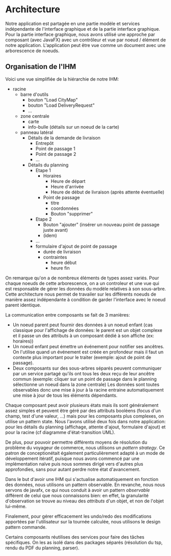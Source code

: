 # Architecture

Notre application est partagée en une partie modèle et services indépendante
de l'interface graphique et de la partie interface graphique.
Pour la partie interface graphique, nous avons utilisé une approche par
composant (avec JavaFX) avec un contrôleur et vue par noeud / élément de notre
application. L'application peut être vue comme un document avec une
arborescence de noeuds.

## Organisation de l'IHM

Voici une vue simplifiée de la hiérarchie de notre IHM:

- racine
  - barre d'outils
    - bouton "Load CityMap"
    - bouton "Load DeliveryRequest"
    - ...
  - zone centrale
    - carte
    - info-bulle (détails sur un noeud de la carte)
  - panneau latéral
    - Détails de la demande de livraison
      - Entrepôt
      - Point de passage 1  
      - Point de passage 2
      - ...
    - Détails du planning
      - Etape 1
        - Horaires
          - Heure de départ
          - Heure d'arrivée
          - Heure de début de livraison (après attente éventuelle)
        - Point de passage
          - titre
          - coordonnées
          - Bouton "supprimer"
      - Etape 2
        - Bouton "ajouter" (insérer un nouveau point de passage juste avant)
        - (idem)
      - ...
      - formulaire d'ajout de point de passage
        - durée de livraison
        - contraintes
          - heure début
          - heure fin
 
On remarque qu'on a de nombreux éléments de types assez variés.
Pour chaque noeuds de cette arborescence, on a un controleur et une vue qui
est responsable de gérer les données du modèle relatives à son sous-arbre.
Cette architecture nous permet de travailer sur les différents noeuds de
manière assez indépendante à condition de garder l'interface avec le noeud
parent identique.


La communication entre composants se fait de 3 manières:
- Un noeud parent peut fournir des données à un noeud enfant (cas classique
  pour l'affichage de données: le parent est un objet complexe et il passe un
  des attributs à un composant dédié à son affiche (ex: horaires))
- Un noeud enfant peut émettre un événement pour notifier ses ancêtres.
  On l'utilise quand un événement est créée en profondeur mais il faut un
  contexte plus important pour le traiter (exemple: ajout de point de passage).
- Deux composants sur des sous-arbres séparés peuvent communiquer par un
  service partagé qu'ils ont tous les deux reçu de leur ancêtre commun
  (exemple: cliquer sur un point de passage dans le planning sélectionne un
  noeud dans la zone centrale)
Les données sont toutes observables donc une mise à jour à la racine entraine
automatiquement une mise à jour de tous les éléments dépendants.

Chaque composant peut avoir plusieurs états mais ils sont généralement assez
simples et peuvent être géré par des attributs booléens (focus d'un champ,
test d'une valeur, ...) mais pour les composants plus complexes, on utilise
un pattern state. Nous l'avons utilisé deux fois dans notre application:
pour les détails du planning (affichage, attente d'ajout, formulaire d'ajout)
et pour la racine (cf diagramme d'état-transition UML).

De plus, pour pouvoir permettre différents moyens de résolution du problème 
du voyageur de commerce, nous utilisons un _pattern strategy_. Ce patron de 
conceptionétait également particulièrement adapté à un mode de développement 
itératif, puisque nous avons commencé par une implémentation naïve puis nous 
sommes dirigé vers d'autres plus approfondies, sans pour autant perdre notre 
état d'avancement.

Dans le but d'avoir une IHM qui s'actualise automatiquement en fonction des 
données, nous utilisons un pattern observable. En revanche, nous nous 
servons de javafx, ce qui nous conduit à avoir un pattern _observable_ 
différent de celui que nous connaissons bien: en effet, la granularité 
d'observation se trouve au niveau des *attributs* d'un objet, et non de 
l'objet lui-même.

Finalement, pour gérer efficacement les undo/redo des modifications apportées par
l'utilisateur sur la tournée calculée, nous utilisons le design pattern 
commande.

Certains composants réutilises des services pour faire des tâches spécifiques.
On les as isolé dans des packages séparés (résolution du tsp, rendu du PDF du
planning, parser).


